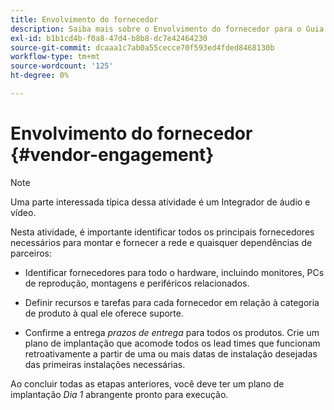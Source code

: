 ```yaml
---
title: Envolvimento do fornecedor
description: Saiba mais sobre o Envolvimento do fornecedor para o Guia de práticas recomendadas da AEM Screens.
exl-id: b1b1cd4b-f0a8-47d4-b8b8-dc7e42464230
source-git-commit: dcaaa1c7ab0a55cecce70f593ed4fded8468130b
workflow-type: tm+mt
source-wordcount: '125'
ht-degree: 0%

---
```


# Envolvimento do fornecedor {#vendor-engagement}

>[!NOTE]
>Uma parte interessada típica dessa atividade é um Integrador de áudio e vídeo.

Nesta atividade, é importante identificar todos os principais fornecedores necessários para montar e fornecer a rede e quaisquer dependências de parceiros:

* Identificar fornecedores para todo o hardware, incluindo monitores, PCs de reprodução, montagens e periféricos relacionados.

* Definir recursos e tarefas para cada fornecedor em relação à categoria de produto à qual ele oferece suporte.

* Confirme a entrega *prazos de entrega* para todos os produtos. Crie um plano de implantação que acomode todos os lead times que funcionam retroativamente a partir de uma ou mais datas de instalação desejadas das primeiras instalações necessárias.

Ao concluir todas as etapas anteriores, você deve ter um plano de implantação *Dia 1* abrangente pronto para execução.
